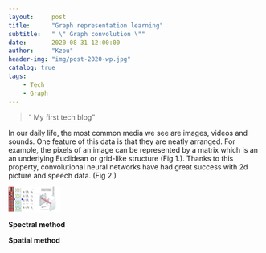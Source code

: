 ```yaml
---
layout:     post
title:      "Graph representation learning"
subtitle:   " \" Graph convolution \""
date:       2020-08-31 12:00:00
author:     "Kzou"
header-img: "img/post-2020-wp.jpg"
catalog: true
tags:
    - Tech
    - Graph
---
```


> “ My first tech blog”


In our daily life, the most common media we see are images, videos and sounds. One feature of this data is that they are neatly arranged. For example, the pixels of an image can be represented by a matrix which is an an underlying Euclidean or grid-like structure (Fig 1.). Thanks to this property, convolutional neural networks have had great success with 2d picture and speech data. (Fig 2.)<br>

<img src="img/euclidean_data_structure.png" title="Fig 1. Euclidean data structure" width="50" height="50" />
<img src="img/convolution on 2d image.jpg" title="Fig 2. Convolution on 2d image" width="50" height="50" />


**Spectral method**


**Spatial method**

